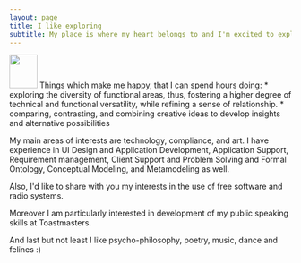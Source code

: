 ```yaml
---
layout: page
title: I like exploring
subtitle: My place is where my heart belongs to and I'm excited to explore its lands and waters :)
---
```

<img src="https://milenalavanchy.github.io/img/IMG-20180615-WA0006.jpg" width="50" height="60">
Things which make me happy, that I can spend hours doing:
* exploring the diversity of functional areas, thus,  fostering a higher degree of technical and functional versatility, while refining a sense of relationship.
* comparing, contrasting, and combining creative ideas to develop insights and alternative possibilities

My main areas of interests are technology, compliance, and art. I have experience in UI Design and Application Development, Application Support, Requirement management, Client Support and Problem Solving and Formal
Ontology, Conceptual Modeling, and Metamodeling as well.

Also, I'd like to share with you my interests in the use of free software and radio systems.

Moreover I am particularly interested in development of my public speaking skills at Toastmasters.

And last but not least I like psycho-philosophy, poetry, music, dance and felines :)
